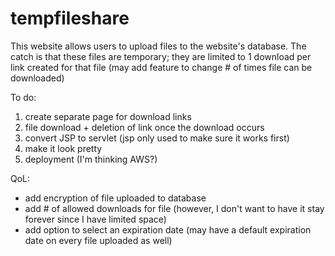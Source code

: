 # tempfileshare

This website allows users to upload files to the website's database.
The catch is that these files are temporary; they are limited to 1 download per link created for that file (may add feature to change # of times file can be downloaded)

To do:
1) create separate page for download links
2) file download + deletion of link once the download occurs
3) convert JSP to servlet (jsp only used to make sure it works first)
4) make it look pretty
5) deployment (I'm thinking AWS?)

QoL:
 - add encryption of file uploaded to database
 - add # of allowed downloads for file (however, I don't want to have it stay forever since I have limited space)
 - add option to select an expiration date (may have a default expiration date on every file uploaded as well)
